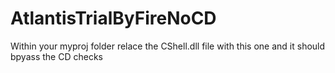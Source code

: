 # AtlantisTrialByFireNoCD

Within your myproj folder relace the CShell.dll file with this one and it should bpyass the CD checks
